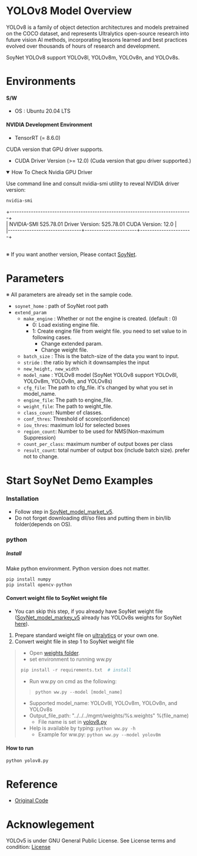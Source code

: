 
# YOLOv8 Model Overview
YOLOv8 is a family of object detection architectures and models pretrained on the COCO dataset, and represents Ultralytics open-source research into future vision AI methods, incorporating lessons learned and best practices evolved over thousands of hours of research and development.

SoyNet YOLOv8 support YOLOv8l, YOLOv8m, YOLOv8n, and YOLOv8s.



# Environments   

#### S/W
 - OS : Ubuntu 20.04 LTS

#### NVIDIA Development Environment
- TensorRT (= 8.6.0)


CUDA version that GPU driver supports.
 - CUDA Driver Version (>= 12.0) (Cuda version that gpu driver supported.)
<details open>
<summary>How To Check Nvidia GPU Driver</summary>

Use command line and consult nvidia-smi utility to reveal NVIDIA driver version:
```cmd
nvidia-smi
```
+-----------------------------------------------------------------------------+
<br/>| NVIDIA-SMI 525.78.01    Driver Version: 525.78.01    CUDA Version: 12.0        |
<br/>|-------------------------------+----------------------+----------------------+


</details>

 
 <br/>※ If you want another version, Please contact [SoyNet](https://soynet.io/en/).

# Parameters
  ※ All parameters are already set in the sample code.
 - `soynet_home` : path of SoyNet root path
 - `extend_param`
      -  `make_engine` : Whether or not the engine is created. (default : 0)
         - 0: Load existing engine file.
         - 1: Create engine file from weight file. you need to set value to in following cases.
            - Change extended param.
            - Change weight file.
      - `batch_size` : This is the batch-size of the data you want to input.
      - `stride` : the ratio by which it downsamples the input
      - `new_height, new_width`
      - `model_name` : YOLOv8 model (SoyNet YOLOv8 support YOLOv8l, YOLOv8m, YOLOv8n, and YOLOv8s)
      - `cfg_file`: The path to cfg_file. it's changed by what you set in model_name.
      - `engine_file`: The path to engine_file.
      - `weight_file`: The path to weight_file.
      - `class_count`: Number of classes.
      - `conf_thres`: Threshold of score(confidence)
      - `iou_thres`:  maximum IoU for selected boxes
      - `region_count`: Number to be used for NMS(Non-maximum Suppression)
      - `count_per_class`: maximum number of output boxes per class
      - `result_count`: total number of output box (include batch size). prefer not to change.


# Start SoyNet Demo Examples

### Installation
* Follow step in [SoyNet_model_market_v5](https://github.com/soynet-support/SoyNet_model_market_v5/releases).
* Do not forget downloading dll/so files and putting them in bin/lib folder(depends on OS).

### python
##### Install
Make python environment. Python version does not matter.
```python
pip install numpy
pip install opencv-python
```

#### Convert weight file to SoyNet weight file
* You can skip this step, if you already have SoyNet weight file 
<br/>([SoyNet_model_markey_v5](https://github.com/soynet-support/SoyNet_model_market_v5) already has YOLOv8s weights for SoyNet [here](https://github.com/soynet-support/SoyNet_model_market_v5/tree/main/mgmt/weights)).
1.  Prepare standard weight file on [ultralytics](https://github.com/ultralytics/ultralytics#models) or your own one.
2.  Convert weight file in step 1 to SoyNet weight file
  > - Open [weights folder](https://github.com/soynet-support/SoyNet_model_market_v5/tree/main/SamplesPY/YOLOv8/Weights).
  >	- set environment to running ww.py 
  >	```python
  >	pip install -r requirements.txt  # install 
  >	```
  > - Run ww.py on cmd as the following:
  >>	```python
  >>	python ww.py --model [model_name]
  >>	```
  >	- Supported model_name: YOLOv8l, YOLOv8m, YOLOv8n, and YOLOv8s
  >	- Output_file_path: "../../../mgmt/weights/%s.weights" %(file_name)
  >     - File name is set in [yolov8.py](https://github.com/soynet-support/SoyNet_model_market_v5/tree/main/SamplesPY/YOLOv8)
  >	- Help is available by typing:
  >		```python ww.py -h```
  >   - Example for ww.py:
  > 		```
  > 		python ww.py --model yolov8m
  > 		```

#### How to run
```python
python yolov8.py
```
# Reference
 - [Original Code](https://github.com/ultralytics/ultralytics)

# Acknowlegement

YOLOv5 is under GNU General Public License. 
See License terms and condition: [License](https://github.com/ultralytics/ultralytics/blob/main/LICENSE)
